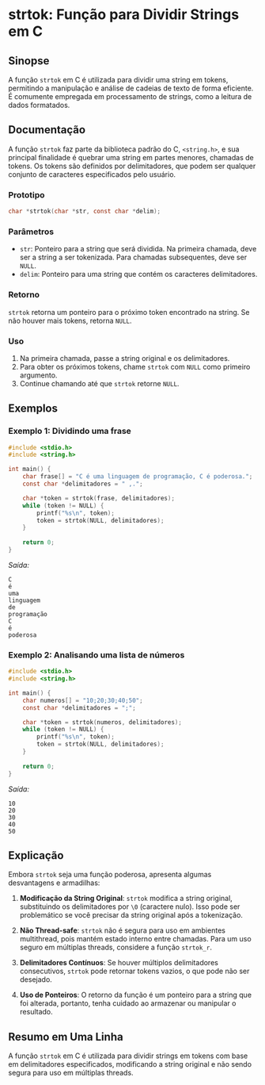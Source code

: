 <!--
Meta Description: # strtok: Função para Dividir Strings em C ## Sinopse A função `strtok` em C é utilizada para dividir uma string em tokens, permitindo a manipulação e...
Meta Keywords: strtok, string, delimitadores, para, uma
-->

# strtok: Função para Dividir Strings em C

## Sinopse
A função `strtok` em C é utilizada para dividir uma string em tokens, permitindo a manipulação e análise de cadeias de texto de forma eficiente. É comumente empregada em processamento de strings, como a leitura de dados formatados.

## Documentação
A função `strtok` faz parte da biblioteca padrão do C, `<string.h>`, e sua principal finalidade é quebrar uma string em partes menores, chamadas de tokens. Os tokens são definidos por delimitadores, que podem ser qualquer conjunto de caracteres especificados pelo usuário.

### Prototipo
```c
char *strtok(char *str, const char *delim);
```

### Parâmetros
- `str`: Ponteiro para a string que será dividida. Na primeira chamada, deve ser a string a ser tokenizada. Para chamadas subsequentes, deve ser `NULL`.
- `delim`: Ponteiro para uma string que contém os caracteres delimitadores.

### Retorno
`strtok` retorna um ponteiro para o próximo token encontrado na string. Se não houver mais tokens, retorna `NULL`.

### Uso
1. Na primeira chamada, passe a string original e os delimitadores.
2. Para obter os próximos tokens, chame `strtok` com `NULL` como primeiro argumento.
3. Continue chamando até que `strtok` retorne `NULL`.

## Exemplos
### Exemplo 1: Dividindo uma frase
```c
#include <stdio.h>
#include <string.h>

int main() {
    char frase[] = "C é uma linguagem de programação, C é poderosa.";
    const char *delimitadores = " ,.";

    char *token = strtok(frase, delimitadores);
    while (token != NULL) {
        printf("%s\n", token);
        token = strtok(NULL, delimitadores);
    }
    
    return 0;
}
```
*Saída:*
```
C
é
uma
linguagem
de
programação
C
é
poderosa
```

### Exemplo 2: Analisando uma lista de números
```c
#include <stdio.h>
#include <string.h>

int main() {
    char numeros[] = "10;20;30;40;50";
    const char *delimitadores = ";";

    char *token = strtok(numeros, delimitadores);
    while (token != NULL) {
        printf("%s\n", token);
        token = strtok(NULL, delimitadores);
    }
    
    return 0;
}
```
*Saída:*
```
10
20
30
40
50
```

## Explicação
Embora `strtok` seja uma função poderosa, apresenta algumas desvantagens e armadilhas:

1. **Modificação da String Original**: `strtok` modifica a string original, substituindo os delimitadores por `\0` (caractere nulo). Isso pode ser problemático se você precisar da string original após a tokenização.

2. **Não Thread-safe**: `strtok` não é segura para uso em ambientes multithread, pois mantém estado interno entre chamadas. Para um uso seguro em múltiplas threads, considere a função `strtok_r`.

3. **Delimitadores Contínuos**: Se houver múltiplos delimitadores consecutivos, `strtok` pode retornar tokens vazios, o que pode não ser desejado.

4. **Uso de Ponteiros**: O retorno da função é um ponteiro para a string que foi alterada, portanto, tenha cuidado ao armazenar ou manipular o resultado.

## Resumo em Uma Linha
A função `strtok` em C é utilizada para dividir strings em tokens com base em delimitadores especificados, modificando a string original e não sendo segura para uso em múltiplas threads.